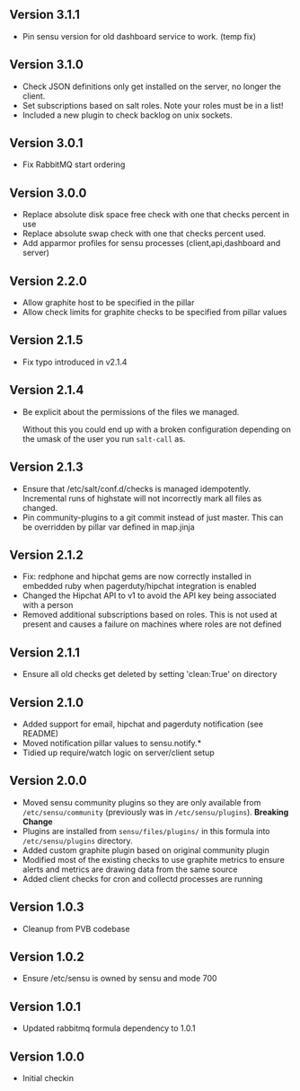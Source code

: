 ## Version 3.1.1

* Pin sensu version for old dashboard service to work. (temp fix)

## Version 3.1.0

* Check JSON definitions only get installed on the server, no longer the
  client.
* Set subscriptions based on salt roles. Note your roles must be in a list!
* Included a new plugin to check backlog on unix sockets.

## Version 3.0.1

* Fix RabbitMQ start ordering

## Version 3.0.0

* Replace absolute disk space free check with one that checks percent in use
* Replace absolute swap check with one that checks percent used.
* Add apparmor profiles for sensu processes (client,api,dashboard and server)

## Version 2.2.0

* Allow graphite host to be specified in the pillar
* Allow check limits for graphite checks to be specified from pillar values

## Version 2.1.5

* Fix typo introduced in v2.1.4

## Version 2.1.4

* Be explicit about the permissions of the files we managed.

  Without this you could end up with a broken configuration depending on the
  umask of the user you run `salt-call` as.

## Version 2.1.3

* Ensure that /etc/salt/conf.d/checks is managed idempotently. Incremental
  runs of highstate will not incorrectly mark all files as changed.
* Pin community-plugins to a git commit instead of just master. This can
  be overridden by pillar var defined in map.jinja

## Version 2.1.2

* Fix: redphone and hipchat gems are now correctly installed in embedded
  ruby when pagerduty/hipchat integration is enabled
* Changed the Hipchat API to v1 to avoid the API key being associated
  with a person
* Removed additional subscriptions based on roles. This is not used at 
  present and causes a failure on machines where roles are not defined

## Version 2.1.1

* Ensure all old checks get deleted by setting 'clean:True' on directory

## Version 2.1.0

* Added support for email, hipchat and pagerduty notification (see README)
* Moved notification pillar values to sensu.notify.* 
* Tidied up require/watch logic on server/client setup

## Version 2.0.0

* Moved sensu community plugins so they are only available from
  `/etc/sensu/community` (previously was in `/etc/sensu/plugins`). **Breaking
  Change**
* Plugins are installed from `sensu/files/plugins/` in this formula into
  `/etc/sensu/plugins` directory.
* Added custom graphite plugin based on original community plugin
* Modified most of the existing checks to use graphite metrics to ensure alerts
  and metrics are drawing data from the same source
* Added client checks for cron and collectd processes are running

## Version 1.0.3

* Cleanup from PVB codebase

## Version 1.0.2

* Ensure /etc/sensu is owned by sensu and mode 700

## Version 1.0.1

* Updated rabbitmq formula dependency to 1.0.1

## Version 1.0.0

* Initial checkin

